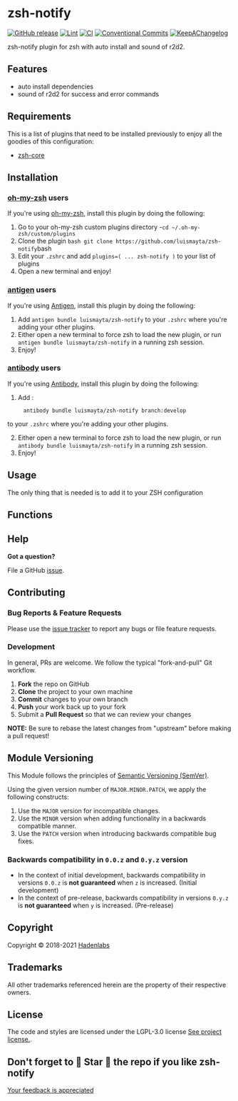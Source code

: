 <!--


  ** DO NOT EDIT THIS FILE
  **
  ** 1) Make all changes to `README.yaml`
  ** 2) Run`make readme` to rebuild this file.
  **
  ** (We maintain HUNDREDS of open source projects. This is how we maintain our sanity.)
  **


  -->

# zsh-notify

[![GitHub release](https://img.shields.io/github/release/luismayta/zsh-notify?style=flat-square)](https://github.com/luismayta/zsh-notify/releases/latest) [![Lint](https://img.shields.io/github/workflow/status/luismayta/zsh-notify/lint-code)](https://github.com/luismayta/zsh-notify/actions?workflow=lint-code) [![CI](https://img.shields.io/github/workflow/status/luismayta/zsh-notify/ci)](https://github.com/luismayta/zsh-notify/actions?workflow=ci) [![Conventional Commits](https://img.shields.io/badge/Conventional%20Commits-1.0.0-yellow)](https://conventionalcommits.org) [![KeepAChangelog](https://img.shields.io/badge/Keep%20A%20Changelog-1.0.0-%23E05735)](https://keepachangelog.com)

zsh-notify plugin for zsh with auto install and sound of r2d2.

## Features

- auto install dependencies
- sound of r2d2 for success and error commands

## Requirements

This is a list of plugins that need to be installed previously to enjoy all the goodies of this configuration:

- [zsh-core](https://github.com/hadenlabs/zsh-core)

## Installation

### [oh-my-zsh](https://github.com/robbyrussell/oh-my-zsh) users

If you're using [oh-my-zsh](https://gitub.com/robbyrussell/oh-my-zsh), install this plugin by doing the following:

1.  Go to your oh-my-zsh custom plugins directory -`cd ~/.oh-my-zsh/custom/plugins`
2.  Clone the plugin `bash git clone https://github.com/luismayta/zsh-notify`bash
3.  Edit your `.zshrc` and add `plugins=( ... zsh-notify )` to your list of plugins
4.  Open a new terminal and enjoy!

### [antigen](https://github.com/zsh-users/antigen) users

If you're using [Antigen](https://github.com/zsh-users/antigen), install this plugin by doing the following:

1.  Add `antigen bundle luismayta/zsh-notify` to your `.zshrc` where you're adding your other plugins.
2.  Either open a new terminal to force zsh to load the new plugin, or run `antigen bundle luismayta/zsh-notify` in a running zsh session.
3.  Enjoy!

### [antibody](https://github.com/getantibody/antibody) users

If you're using [Antibody](https://github.com/getantibody/antibody), install this plugin by doing the following:

1.  Add :

```{.sourceCode .bash}
     antibody bundle luismayta/zsh-notify branch:develop
```

to your `.zshrc` where you're adding your other plugins.

2.  Either open a new terminal to force zsh to load the new plugin, or run `antibody bundle luismayta/zsh-notify` in a running zsh session.
3.  Enjoy!

## Usage

The only thing that is needed is to add it to your ZSH configuration

## Functions

## Help

**Got a question?**

File a GitHub [issue](https://github.com/luismayta/zsh-notify/issues).

## Contributing

### Bug Reports & Feature Requests

Please use the [issue tracker](https://github.com/luismayta/zsh-notify/issues) to report any bugs or file feature requests.

### Development

In general, PRs are welcome. We follow the typical "fork-and-pull" Git workflow.

1.  **Fork** the repo on GitHub
2.  **Clone** the project to your own machine
3.  **Commit** changes to your own branch
4.  **Push** your work back up to your fork
5.  Submit a **Pull Request** so that we can review your changes

**NOTE:** Be sure to rebase the latest changes from "upstream" before making a pull request!

## Module Versioning

This Module follows the principles of [Semantic Versioning (SemVer)](https://semver.org/).

Using the given version number of `MAJOR.MINOR.PATCH`, we apply the following constructs:

1. Use the `MAJOR` version for incompatible changes.
1. Use the `MINOR` version when adding functionality in a backwards compatible manner.
1. Use the `PATCH` version when introducing backwards compatible bug fixes.

### Backwards compatibility in `0.0.z` and `0.y.z` version

- In the context of initial development, backwards compatibility in versions `0.0.z` is **not guaranteed** when `z` is increased. (Initial development)
- In the context of pre-release, backwards compatibility in versions `0.y.z` is **not guaranteed** when `y` is increased. (Pre-release)

## Copyright

Copyright © 2018-2021 [Hadenlabs](https://hadenlabs.com)

## Trademarks

All other trademarks referenced herein are the property of their respective owners.

## License

The code and styles are licensed under the LGPL-3.0 license [See project license.](LICENSE).

## Don't forget to 🌟 Star 🌟 the repo if you like zsh-notify

[Your feedback is appreciated](https://github.com/luismayta/zsh-notify/issues)
